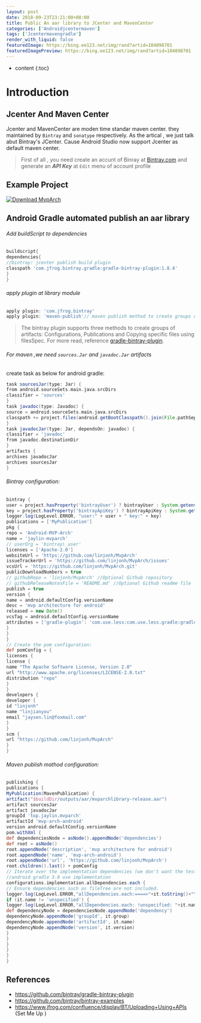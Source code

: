 ```yaml
---
layout: post
date: 2018-09-23T23:21:00+08:00
title: Public An aar library to JCenter and MavenCenter
categories: ['Androidjcentermaven']
tags: ['Jcentermavengradle']
render_with_liquid: false
featuredImage: https://bing.ee123.net/img/rand?artid=104098701
featuredImagePreview: https://bing.ee123.net/img/rand?artid=104098701
---
```


* content
{:toc}
# Introduction
## Jcenter And Maven Center
Jcenter and MavenCenter are moden time standar maven center. they maintained by `Bintray` and `sonatype` respectively.
As the artical , we just talk abut Bintray's JCenter. Cause Android Studio now support Jcenter as default maven center.
> First of all , you need create an accunt of Binray at [Bintray.com](bintray.com) and generate an ***API Key*** at `Edit` menu of account profile
## Example Project
[ ![Download](https://api.bintray.com/packages/jaysen/Android-MVP-Arch/jaylin-mvparch/images/download.svg) ](https://bintray.com/jaysen/Android-MVP-Arch/jaylin-mvparch/\_latestVersion)
[MvpArch]( https://github.com/linjonh/MvpArch)
## Android Gradle automated publish an aar library
###### Add buildScript to dependencies
```groovy
buildscript{
dependencies{
//bintray: jcenter publish build plugin
classpath 'com.jfrog.bintray.gradle:gradle-bintray-plugin:1.8.4'
}
}
```
###### apply plugin at library module
```groovy
apply plugin: 'com.jfrog.bintray'
apply plugin: 'maven-publish'// maven publish method to create groups of artifacts
```
> The bintray plugin supports three methods to create groups of artifacts: Configurations, Publications and Copying specific files using filesSpec. For more read, reference [gradle-bintray-plugin](https://github.com/bintray/gradle-bintray-plugin).
###### For maven ,we need `sources.Jar` and `javadoc.Jar` artifacts
create task as below for android gradle:
```groovy
task sourcesJar(type: Jar) {
from android.sourceSets.main.java.srcDirs
classifier = 'sources'
}
task javadoc(type: Javadoc) {
source = android.sourceSets.main.java.srcDirs
classpath += project.files(android.getBootClasspath().join(File.pathSeparator))
}
task javadocJar(type: Jar, dependsOn: javadoc) {
classifier = 'javadoc'
from javadoc.destinationDir
}
artifacts {
archives javadocJar
archives sourcesJar
}
```
###### Bintray configuration:
```groovy
bintray {
user = project.hasProperty('bintrayUser') ? bintrayUser : System.getenv('BINTRAY\_USER')//System enviroment variable
key = project.hasProperty('bintrayApiKey') ? bintrayApiKey : System.getenv('BINTRAY\_API\_KEY')
logger.log(LogLevel.ERROR, "user:" + user + " key:" + key)
publications = ['MyPublication']
pkg {
repo = 'Android-MVP-Arch'
name = 'jaylin-mvparch'
// userOrg = 'bintray\_user'
licenses = ['Apache-2.0']
websiteUrl = 'https://github.com/linjonh/MvpArch'
issueTrackerUrl = 'https://github.com/linjonh/MvpArch/issues'
vcsUrl = 'https://github.com/linjonh/MvpArch.git'
publicDownloadNumbers = true
// githubRepo = 'linjonh/MvpArch' //Optional Github repository
// githubReleaseNotesFile = 'README.md' //Optional Github readme file
publish = true
version {
name = android.defaultConfig.versionName
desc = 'mvp architecture for android'
released = new Date()
vcsTag = android.defaultConfig.versionName
attributes = ['gradle-plugin': 'com.use.less:com.use.less.gradle:gradle-useless-plugin']
}
}
}
// Create the pom configuration:
def pomConfig = {
licenses {
license {
name "The Apache Software License, Version 2.0"
url "http://www.apache.org/licenses/LICENSE-2.0.txt"
distribution "repo"
}
}
developers {
developer {
id "linjonh"
name "linjianyou"
email "jaysen.lin@foxmail.com"
}
}
scm {
url "https://github.com/linjonh/MvpArch"
}
}
```
###### Maven publish mathod configuration:
```groovy
publishing {
publications {
MyPublication(MavenPublication) {
artifact("$buildDir/outputs/aar/mvparchlibrary-release.aar")
artifact sourcesJar
artifact javadocJar
groupId 'top.jaylin.mvparch'
artifactId 'mvp-arch-android'
version android.defaultConfig.versionName
pom.withXml {
def dependenciesNode = asNode().appendNode('dependencies')
def root = asNode()
root.appendNode('description', 'mvp architecture for android')
root.appendNode('name', 'mvp-arch-android')
root.appendNode('url', 'https://github.com/linjonh/MvpArch')
root.children().last() + pomConfig
// Iterate over the implementation dependencies (we don't want the test ones), adding a  node for each
//android gradle 3.0 use implementation
configurations.implementation.allDependencies.each {
// Ensure dependencies such as fileTree are not included.
logger.log(LogLevel.ERROR,"allDependencies.each:====>"+it.toString()+"\n")
if (it.name != 'unspecified') {
logger.log(LogLevel.ERROR,"allDependencies.each: !unspecified: "+it.name+"\n")
def dependencyNode = dependenciesNode.appendNode('dependency')
dependencyNode.appendNode('groupId', it.group)
dependencyNode.appendNode('artifactId', it.name)
dependencyNode.appendNode('version', it.version)
}
}
}
}
}
}
```
## References
- https://github.com/bintray/gradle-bintray-plugin
- https://github.com/bintray/bintray-examples
- https://www.jfrog.com/confluence/display/BT/Uploading+Using+APIs (Set Me Up )